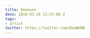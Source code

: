 ```yaml
---
title: Deewunn
date: 2019-03-26 11:37:00 Z
tags:
- artist
twitter: https://twitter.com/DeeWUNN
---
```


